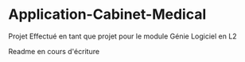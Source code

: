 # Application-Cabinet-Medical
Projet Effectué en tant que projet pour le module Génie Logiciel en L2



Readme en cours d'écriture
